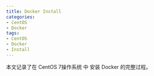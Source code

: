 ```yaml
---
title: Docker Install
categories:
- CentOS 
- Docker
tags:
- CentOS
- Docker
- Install
---
```


本文记录了在 CentOS 7操作系统 中 安装 Docker 的完整过程。




